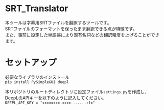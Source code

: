 # SRT_Translator
本ツールは字幕用SRTファイルを翻訳するツールです。  
SRTファイルのフォーマットを保ったまま翻訳できる点が特徴です。  
また、事前に設定した単語帳により固有名詞などの翻訳精度を上げることができます。  

# セットアップ
必要なライブラリのインストール  
`pip install PySimpleGUI deepl`  

本リポジトリのルートディレクトリに設定ファイル`settings.py`を作成し、DeepLのAPIキーを以下のように記入してください。  
`DEEPL_API_KEY = "xxxxxxxx-xxxx-......:fx"`